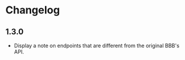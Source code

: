 # Changelog

## 1.3.0
- Display a note on endpoints that are different from the original BBB's API.
